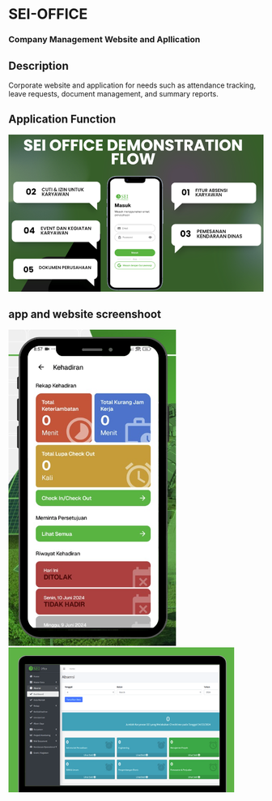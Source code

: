 # SEI-OFFICE
### Company Management Website and Apllication

## Description
Corporate website and application for needs such as attendance tracking, leave requests, document management, and summary reports.

## Application Function
![image](https://github.com/vegatama/SEI-Office/blob/main/SS/seidesc.png)

## app and website screenshoot
![image](https://github.com/vegatama/SEI-Office/blob/main/SS/menu.png)
![image](https://github.com/vegatama/SEI-Office/blob/main/SS/web.png)

